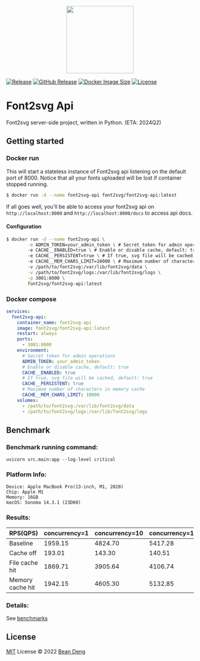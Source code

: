 <p align="center">
  <img width="180px" src="https://github.com/font2svg/font2svg/assets/1836701/bf958bc8-e375-4c09-9cb9-d7462d217dbc" />
</p>

[![Release](https://img.shields.io/github/actions/workflow/status/font2svg/font2svg-api/release.yml)](https://github.com/font2svg/font2svg-api/actions/workflows/release.yml)
[![GitHub Release](https://img.shields.io/github/v/release/font2svg/font2svg-api)](https://github.com/font2svg/font2svg-api/releases/latest)
[![Docker Image Size](https://img.shields.io/docker/image-size/font2svg/font2svg-api)](https://hub.docker.com/r/font2svg/font2svg-api)
[![License](https://img.shields.io/github/license/font2svg/font2svg-api)](https://github.com/font2svg/font2svg-api/blob/main/LICENSE)

# Font2svg Api

Font2svg server-side project, written in Python. (ETA: 2024Q2)

## Getting started

### Docker run

This will start a stateless instance of Font2svg api listening on the default port of 8000.
Notice that all your fonts uploaded will be lost if container stopped running.

```bash
$ docker run -d --name font2svg-api font2svg/font2svg-api:latest
```

If all goes well, you'll be able to access your font2svg api on `http://localhost:8000` and `http://localhost:8000/docs` to access api docs.

#### Configuration

```bash
$ docker run -d --name font2svg-api \
        -e ADMIN_TOKEN=your_admin_token \ # Secret token for admin operations
        -e CACHE__ENABLED=true \ # Enable or disable cache, default: true
        -e CACHE__PERSISTENT=true \ # If true, svg file will be cached, default: true
        -e CACHE__MEM_CHARS_LIMIT=10000 \ # Maximum number of characters in memory cache
        -v /path/to/font2svg:/var/lib/font2svg/data \
        -v /path/to/font2svg/logs:/var/lib/font2svg/logs \
        -p 3001:8000 \
        font2svg/font2svg-api:latest
```

### Docker compose

```yaml
services:
  font2svg-api:
    container_name: font2svg-api
    image: font2svg/font2svg-api:latest
    restart: always
    ports:
      - 3001:8000
    environment:
      # Secret token for admin operations
      ADMIN_TOKEN: your_admin_token
      # Enable or disable cache, default: true
      CACHE__ENABLED: true
      # If true, svg file will be cached, default: true
      CACHE__PERSISTENT: true
      # Maximum number of characters in memory cache
      CACHE__MEM_CHARS_LIMIT: 10000
    volumes:
      - /path/to/font2svg:/var/lib/font2svg/data
      - /path/to/font2svg/logs:/var/lib/font2svg/logs
```

## Benchmark

### Benchmark running command:

```
uvicorn src.main:app --log-level critical
```

### Platform Info:

```
Device: Apple MacBook Pro(13-inch, M1, 2020)
Chip: Apple M1
Memory: 16GB
macOS: Sonoma 14.3.1 (23D60)

```

### Results:

| RPS(QPS)         | concurrency=1 | concurrency=10 | concurrency=100 |
| ---------------- | ------------- | -------------- | --------------- |
| Baseline         | 1959.15       | 4824.70        | 5417.28         |
| Cache off        | 193.01        | 143.30         | 140.51          |
| File cache hit   | 1869.71       | 3905.64        | 4106.74         |
| Memory cache hit | 1942.15       | 4605.30        | 5132.85         |

### Details:

See [benchmarks](https://github.com/font2svg/font2svg-api/tree/main/benchmarks)

## License

[MIT](https://github.com/font2svg/font2svg-api/blob/main/LICENSE) License © 2022 [Bean Deng](https://github.com/HADB)
